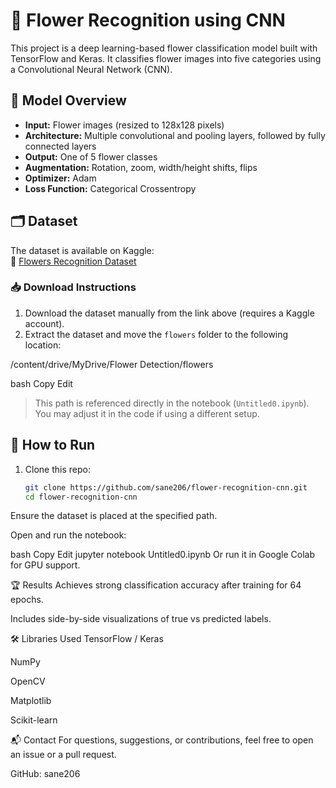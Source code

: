# 🌸 Flower Recognition using CNN

This project is a deep learning-based flower classification model built with TensorFlow and Keras. It classifies flower images into five categories using a Convolutional Neural Network (CNN).

## 🧠 Model Overview

- **Input:** Flower images (resized to 128x128 pixels)
- **Architecture:** Multiple convolutional and pooling layers, followed by fully connected layers
- **Output:** One of 5 flower classes
- **Augmentation:** Rotation, zoom, width/height shifts, flips
- **Optimizer:** Adam
- **Loss Function:** Categorical Crossentropy

## 🗂 Dataset

The dataset is available on Kaggle:  
🔗 [Flowers Recognition Dataset](https://www.kaggle.com/datasets/alxmamaev/flowers-recognition?resource=download)

### 📥 Download Instructions

1. Download the dataset manually from the link above (requires a Kaggle account).
2. Extract the dataset and move the `flowers` folder to the following location:

/content/drive/MyDrive/Flower Detection/flowers

bash
Copy
Edit

> This path is referenced directly in the notebook (`Untitled0.ipynb`). You may adjust it in the code if using a different setup.

## 🚀 How to Run

1. Clone this repo:
   ```bash
   git clone https://github.com/sane206/flower-recognition-cnn.git
   cd flower-recognition-cnn
Ensure the dataset is placed at the specified path.

Open and run the notebook:

bash
Copy
Edit
jupyter notebook Untitled0.ipynb
Or run it in Google Colab for GPU support.

🏆 Results
Achieves strong classification accuracy after training for 64 epochs.

Includes side-by-side visualizations of true vs predicted labels.

🛠 Libraries Used
TensorFlow / Keras

NumPy

OpenCV

Matplotlib

Scikit-learn

📬 Contact
For questions, suggestions, or contributions, feel free to open an issue or a pull request.

GitHub: sane206

